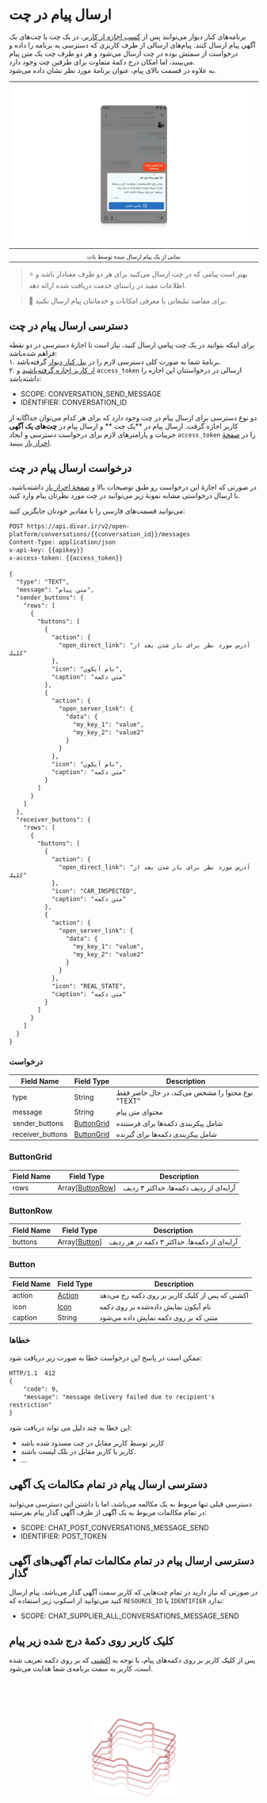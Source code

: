 # ارسال پیام در چت

برنامه‌‌های کنار دیوار می‌توانند پس از [کسب اجازه از کاربر][احراز باز]، در یک چت یا چت‌های یک آگهی پیام ارسال کنند.
پیام‌های ارسالی از طرف کاربری که دسترسی به برنامه را داده و درخواست از سمتش بوده در چت ارسال می‌شود و هر دو طرف چت یک
متن پیام می‌بینند، اما امکان درج دکمهٔ متفاوت برای طرفین چت وجود دارد.\
به علاوه در قسمت بالای پیام، عنوان برنامهٔ مورد نظر نشان داده می‌شود.

| ![نمایی از یک پیام ارسال شده توسط بات](../static/img/bot-message.png) |
|:---------------------------------------------------------------------:|
|       <sub dir="rtl">نمایی از یک پیام ارسال شده توسط بات</sub>        |

> ⭐️ بهتر است پیامی که در چت ارسال می‌کنید برای هر دو طرف معنادار باشد و اطلاعات مفید در راستای خدمت دریافت شده ارائه
> دهد.

> 🛑 برای مقاصد تبلیغاتی یا معرفی امکانات و خدماتتان پیام ارسال نکنید.

## دسترسی ارسال پیام در چت

برای اینکه بتوانید در یک چت پیامی ارسال کنید، نیاز است تا اجازهٔ دسترسی در دو نقطه فراهم شده‌باشد:\
۱. برنامهٔ شما به صورت کلی دسترسی لازم را در [پنل کنار دیوار][پنل کنار] گرفته‌باشد.\
۲. [از کاربر اجازه گرفته‌باشید][احراز باز] و `access_token` ارسالی در درخواستتان این اجازه را داشته‌باشد:

- SCOPE: CONVERSATION_SEND_MESSAGE
- IDENTIFIER: CONVERSATION_ID

دو نوع دسترسی برای ارسال پیام در چت وجود دارد که برای هر کدام می‌توان جداگانه از کاربر اجازه گرفت. ارسال پیام در **یک چت
** و ارسال پیام در **چت‌های یک آگهی**
جزییات و پارامترهای لازم برای درخواست دسترسی و ایجاد `access_token` را در [صفحهٔ احراز باز][احراز باز] ببینید.

## درخواست ارسال پیام در چت

در صورتی که اجازهٔ این درخواست رو طبق توضیحات بالا و [صفحهٔ احراز باز][احراز باز] داشته‌باشید، با ارسال درخواستی مشابه
نمونهٔ زیر می‌توانید در چت مورد نظرتان پیام وارد کنید.

می‌توانید قسمت‌های فارسی را با مقادیر خودتان جایگزین کنید:

```http request
POST https://api.divar.ir/v2/open-platform/conversations/{{conversation_id}}/messages
Content-Type: application/json
x-api-key: {{apikey}}
x-access-token: {{access_token}}

{
  "type": "TEXT",
  "message": "متن پیام",
  "sender_buttons": {
    "rows": [
      {
        "buttons": [
          {
            "action": {
              "open_direct_link": "آدرس مورد نظر برای باز شدن بعد از کلیک"
            },
            "icon": "نام آیکون",
            "caption": "متن دکمه"
          },
          {
            "action": {
              "open_server_link": {
                "data": {
                  "my_key_1": "value",
                  "my_key_2": "value2"
                }
              }
            },
            "icon": "نام آیکون",
            "caption": "متن دکمه"
          }
        ]
      }
    ]
  },
  "receiver_buttons": {
    "rows": [
      {
        "buttons": [
          {
            "action": {
              "open_direct_link": "آدرس مورد نظر برای باز شدن بعد از کلیک"
            },
            "icon": "CAR_INSPECTED",
            "caption": "متن دکمه"
          },
          {
            "action": {
              "open_server_link": {
                "data": {
                  "my_key_1": "value",
                  "my_key_2": "value2"
                }
              }
            },
            "icon": "REAL_STATE",
            "caption": "متن دکمه"
          }
        ]
      }
    ]
  }
}
```

### درخواست

| Field Name       | Field Type                | Description                                      |
|------------------|---------------------------|--------------------------------------------------|
| type             | String                    | نوع محتوا را مشخص می‌کند، در حال حاضر فقط "TEXT" |
| message          | String                    | محتوای متن پیام                                  |
| sender_buttons   | [ButtonGrid](#buttongrid) | شامل پیکربندی دکمه‌ها برای فرستنده               |
| receiver_buttons | [ButtonGrid](#buttongrid) | شامل پیکربندی دکمه‌ها برای گیرنده                |

### ButtonGrid

| Field Name | Field Type                     | Description                             |
|------------|--------------------------------|-----------------------------------------|
| rows       | Array[[ButtonRow](#buttonrow)] | آرایه‌ای از ردیف دکمه‌ها. حداکثر ۳ ردیف |

### ButtonRow

| Field Name | Field Type               | Description                                   |
|------------|--------------------------|-----------------------------------------------|
| buttons    | Array[[Button](#button)] | آرایه‌ای از دکمه‌ها. حداکثر ۳ دکمه در هر ردیف |

### Button

| Field Name | Field Type                                                                                                      | Description                                     |
|------------|-----------------------------------------------------------------------------------------------------------------|-------------------------------------------------|
| action     | [Action][Action]                                                                                                | اکشنی که پس از کلیک کاربر بر روی دکمه رخ می‌دهد |
| icon       | [Icon](https://www.figma.com/design/ZhhSihwKTjiER1VUDX4ovh/%F0%9F%93%92-Kenar-Docs-(WIP)?node-id=1501-2225&p=f) | نام آیکون نمایش داده‌شده بر روی دکمه            |
| caption    | String                                                                                                          | متنی که بر روی دکمه نمایش داده می‌شود           |

### خطاها

ممکن است در پاسخ این درخواست خطا به صورت زیر دریافت شود:

```HTTP
HTTP/1.1  412
{
    "code": 9,
    "message": "message delivery failed due to recipient's restriction"
}
```

این خطا به چند دلیل می ‌تواند دریافت شود:

- کاربر توسط کاربر مقابل در چت مسدود شده باشد
- کاربر یا کاربر مقابل در بلک لیست باشند.
- ...

## دسترسی ارسال پیام در تمام مکالمات یک آگهی

دسترسی قبلی تنها مربوط به یک مکالمه می‌باشد، اما با داشتن این دسترسی می‌توانید در تمام مکالمات مربوط به یک آگهی از طرف
آگهی گذار پیام بفرستید:

- SCOPE: CHAT_POST_CONVERSATIONS_MESSAGE_SEND
- IDENTIFIER: POST_TOKEN

## دسترسی ارسال پیام در تمام مکالمات تمام آگهی‌های آگهی گذار

در صورتی که نیاز دارید در تمام چت‌هایی که کاربر سمت آگهی گذار می‌باشد، پیام ارسال کنید می‌توانید از اسکوپ زیر استفاده که
`RESOURCE_ID` یا `IDENTIFIER` ندارد:

- SCOPE: CHAT_SUPPLIER_ALL_CONVERSATIONS_MESSAGE_SEND

## کلیک کاربر روی دکمهٔ درج شده زیر پیام

پس از کلیک کاربر بر روی دکمه‌های پیام، با توجه به [اکشنی][Action] که بر روی دکمه تعریف شده است،
کاربر به سمت برنامه‌ی شما هدایت می‌شود.

<br />

[احراز باز]: /oauth

[API key]: /management/api-keys.md

[Action]: /widgets/actions

[پنل کنار]: /management

[ارسال پیام در یک چت]: #ارسال-پیام-در-یک-چت

[ارسال پیام در چت‌های آگهی]: #ارسال-پیام-در-چتهای-یک-آگهی

[بازشدن برنامه]: #کلیک-کاربر-روی-دکمهٔ-درج-شده-زیر-پیام


<br /><br />

<div align="center">

<img src="../static/img/wire-puzzle.svg" height="156px"/>

</div>

<br /><br />
